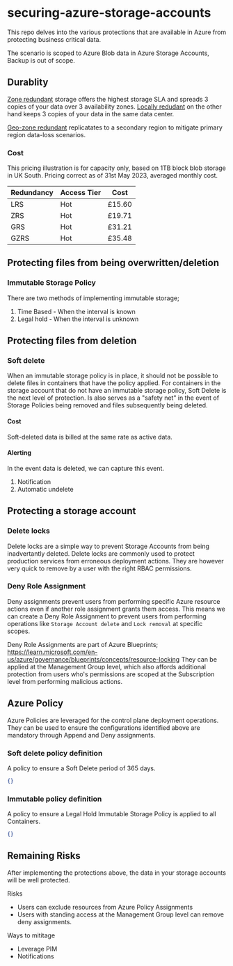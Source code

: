 # securing-azure-storage-accounts

This repo delves into the various protections that are available in Azure from protecting business critical data.

The scenario is scoped to Azure Blob data in Azure Storage Accounts, Backup is out of scope.

## Durablity

[Zone redundant](https://learn.microsoft.com/en-us/azure/storage/common/storage-redundancy#zone-redundant-storage) storage offers the highest storage SLA and spreads 3 copies of your data over 3 availability zones. [Locally redudant](https://learn.microsoft.com/en-us/azure/storage/common/storage-redundancy#locally-redundant-storage) on the other hand keeps 3 copies of your data in the same data center.

[Geo-zone redundant](https://learn.microsoft.com/en-us/azure/storage/common/storage-redundancy#geo-zone-redundant-storage) replicatates to a secondary region to mitigate primary region data-loss scenarios.

### Cost

This pricing illustration is for capacity only, based on 1TB block blob storage in UK South. Pricing correct as of 31st May 2023, averaged monthly cost.

Redundancy | Access Tier | Cost 
---------- | ----------- | ----
LRS | Hot | £15.60
ZRS | Hot | £19.71
GRS | Hot | £31.21
GZRS | Hot | £35.48

## Protecting files from being overwritten/deletion

### Immutable Storage Policy

There are two methods of implementing immutable storage;

1. Time Based - When the interval is known
2. Legal hold - When the interval is unknown

## Protecting files from deletion

### Soft delete

When an immutable storage policy is in place, it should not be possible to delete files in containers that have the policy applied. For containers in the storage account that do not have an immutable storage policy, Soft Delete is the next level of protection. Is also serves as a "safety net" in the event of Storage Policies being removed and files subsequently being deleted. 

#### Cost

Soft-deleted data is billed at the same rate as active data.

#### Alerting

In the event data is deleted, we can capture this event.

1. Notification
2. Automatic undelete

## Protecting a storage account

### Delete locks

Delete locks are a simple way to prevent Storage Accounts from being inadvertantly deleted. Delete locks are commonly used to protect production services from erroneous deployment actions. They are however very quick to remove by a user with the right RBAC permissions.

### Deny Role Assignment

Deny assignments prevent users from performing specific Azure resource actions even if another role assignment grants them access. This means we can create a Deny Role Assignment to prevent users from performing operations like `Storage Account delete` and `Lock removal` at specific scopes.

Deny Role Assignments are part of Azure Blueprints; https://learn.microsoft.com/en-us/azure/governance/blueprints/concepts/resource-locking
They can be applied at the Management Group level, which also affords additional protection from users who's permissions are scoped at the Subscription level from performing malicious actions.

## Azure Policy

Azure Policies are leveraged for the control plane deployment operations. They can be used to ensure the configurations identified above are mandatory through Append and Deny assignments.

### Soft delete policy definition

A policy to ensure a Soft Delete period of 365 days.

```json
{}
```

### Immutable policy definition

A policy to ensure a Legal Hold Immutable Storage Policy is applied to all Containers.

```json
{}
```

## Remaining Risks

After implementing the protections above, the data in your storage accounts will be well protected.

Risks 

- Users can exclude resources from Azure Policy Assignments
- Users with standing access at the Management Group level can remove deny assignments.

Ways to mititage

- Leverage PIM 
- Notifications
